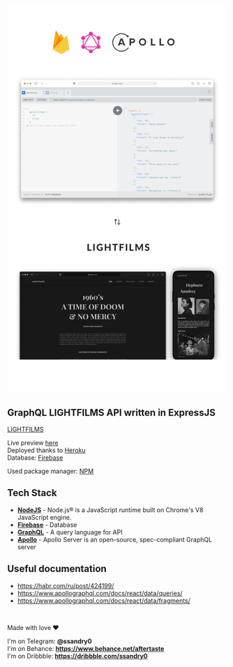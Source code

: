 ![API Presentation](md/g.jpg "API Presentation")

## GraphQL LIGHTFILMS API written in ExpressJS

[LIGHTFILMS]

Live preview [here] \
Deployed thanks to [Heroku] \
Database: [Firebase]

Used package manager: [NPM]

## Tech Stack

- **[NodeJS]** - Node.js® is a JavaScript runtime built on Chrome's V8 JavaScript engine.
- **[Firebase]** - Database
- **[GraphQL]** - A query language for API
- **[Apollo]** - Apollo Server is an open-source, spec-compliant GraphQL server

## Useful documentation

- https://habr.com/ru/post/424199/
- https://www.apollographql.com/docs/react/data/queries/
- https://www.apollographql.com/docs/react/data/fragments/

<br />

Made with love ❤️

I'm on Telegram: **@ssandry0** \
I'm on Behance: **https://www.behance.net/aftertaste** \
I'm on Dribbble: **https://dribbble.com/ssandry0**

[nodejs]: https://github.com/ssandry/lightfilms
[graphql]: https://graphql.org/
[apollo]: https://www.apollographql.com/
[firebase]: https://firebase.google.com/docs/database?hl=nl
[lightfilms]: https://github.com/ssandry/lightfilms
[here]: https://lightfilms-api.herokuapp.com/graphql
[firebase]: https://firebase.google.com/
[heroku]: https://dashboard.heroku.com/
[nodejs]: https://dashboard.heroku.com/
[npm]: https://www.npmjs.com/
